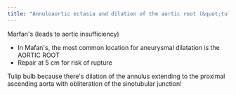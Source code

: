 ```yaml
---
title: "Annuloaortic ectasia and dilation of the aortic root (&quot;tulip bulb&quot;) is seen in which disease?"
---
```

Marfan's (leads to aortic insufficiency)
* In Mafan's, the most common location for aneurysmal dilatation is the AORTIC ROOT
* Repair at 5 cm for risk of rupture

Tulip bulb because there's dilation of the annulus extending to the proximal ascending aorta with obliteration of the sinotubular junction!

